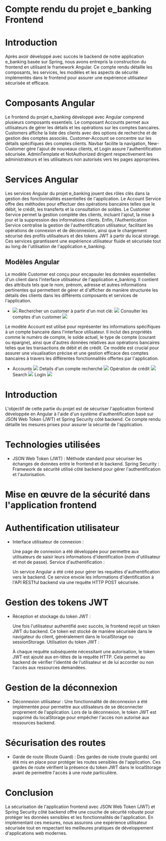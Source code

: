<h1>Compte rendu du projet e_banking Frontend</h1>
<h1>Introduction</h1>
<p>Après avoir développé avec succès le backend de notre application e_banking basée sur Spring, nous avons entrepris la construction du frontend en utilisant le framework Angular. Ce compte rendu détaille les composants, les services, les modèles et les aspects de sécurité implémentés dans le frontend pour assurer une expérience utilisateur sécurisée et efficace.</p>
<h1>Composants Angular</h1>
<p>Le frontend du projet e_banking développé avec Angular comprend plusieurs composants essentiels. Le composant Accounts permet aux utilisateurs de gérer les détails et les opérations sur les comptes bancaires. Customers affiche la liste des clients avec des options de recherche et de gestion des comptes associés. Customer-Account se concentre sur les détails spécifiques des comptes clients. Navbar facilite la navigation, New-Customer gère l'ajout de nouveaux clients, et Login assure l'authentification sécurisée. AdminTemplate et NotAuthorized dirigent respectivement les administrateurs et les utilisateurs non autorisés vers les pages appropriées.</p>
<h1>Services Angular</h1>
<p>Les services Angular du projet e_banking jouent des rôles clés dans la gestion des fonctionnalités essentielles de l'application. Le Account Service offre des méthodes pour effectuer des opérations bancaires telles que le débit, le crédit, les transferts et la consultation de soldes. Le Customer Service permet la gestion complète des clients, incluant l'ajout, la mise à jour et la suppression des informations clients. Enfin, l'Authentication Service centralise la gestion de l'authentification utilisateur, facilitant les opérations de connexion et de déconnexion, ainsi que le chargement sécurisé des profils utilisateurs et des tokens JWT à partir du local storage. Ces services garantissent une expérience utilisateur fluide et sécurisée tout au long de l'utilisation de l'application e_banking.</p>
<h2>Modèles Angular</h2>
<p>Le modèle Customer est conçu pour encapsuler les données essentielles d'un client dans l'interface utilisateur de l'application e_banking. Il contient des attributs tels que le nom, prénom, adresse et autres informations pertinentes qui permettent de gérer et d'afficher de manière structurée les détails des clients dans les différents composants et services de l'application.</p>
<ul>
<li>
<img src="captures/img.png">
Rechercher un customer à partir d'un mot clé:
<img src="captures/img_1.png">
Consulter les comptes d'un customer
<img src="captures/img_2.png">
</li>
</ul>
<p>Le modèle Account est utilisé pour représenter les informations spécifiques à un compte bancaire dans l'interface utilisateur. Il inclut des propriétés comme le numéro de compte, le solde actuel, le type de compte (courant ou épargne), ainsi que d'autres données relatives aux opérations bancaires telles que les transactions de débit et de crédit. Ce modèle est crucial pour assurer une visualisation précise et une gestion efficace des comptes bancaires à travers les différentes fonctionnalités offertes par l'application.</p>
<ul>
<li>
Accounts
<img src="captures/img_3.png">
Details d'un compte recherché
<img src="captures/img_4.png">
Opération de crédit
<img src="captures/img_5.png">
Search
<img src="captures/img_6.png">
Login
<img src="captures/img_7.png">
</li>
</ul>
<h1>Introduction</h1>
<p>L'objectif de cette partie du projet est de sécuriser l'application frontend développée en Angular à l'aide d'un système d'authentification basé sur JSON Web Token (JWT) et Spring Security côté backend. Ce compte rendu détaille les mesures prises pour assurer la sécurité de l'application.</p>
<h1>Technologies utilisées</h1>
<ul>
<li>
JSON Web Token (JWT) : Méthode standard pour sécuriser les échanges de données entre le frontend et le backend.
Spring Security : Framework de sécurité utilisé côté backend pour gérer l'authentification et l'autorisation.

</li>
</ul>
<h1>Mise en œuvre de la sécurité dans l'application frontend</h1>
<h1>Authentification utilisateur</h1>
<ul>
<li>
Interface utilisateur de connexion :

Une page de connexion a été développée pour permettre aux utilisateurs de saisir leurs informations d'identification (nom d'utilisateur et mot de passe).
Service d'authentification :

Un service Angular a été créé pour gérer les requêtes d'authentification vers le backend.
Ce service envoie les informations d'identification à l'API RESTful backend via une requête HTTP POST sécurisée.
</li>
</ul>
<h1>Gestion des tokens JWT</h1>
<ul>
<li>
Réception et stockage du token JWT :

Une fois l'utilisateur authentifié avec succès, le frontend reçoit un token JWT du backend.
Ce token est stocké de manière sécurisée dans le navigateur du client, généralement dans le localStorage ou sessionStorage.
Utilisation du token JWT :

À chaque requête subséquente nécessitant une autorisation, le token JWT est ajouté aux en-têtes de la requête HTTP.
Cela permet au backend de vérifier l'identité de l'utilisateur et de lui accorder ou non l'accès aux ressources demandées.
</li>
</ul>
<h1>Gestion de la déconnexion</h1>
<ul>
<li>
Déconnexion utilisateur :
Une fonctionnalité de déconnexion a été implémentée pour permettre aux utilisateurs de se déconnecter proprement de l'application.
Lors de la déconnexion, le token JWT est supprimé du localStorage pour empêcher l'accès non autorisé aux ressources backend.
</li>
</ul>
<h1>Sécurisation des routes</h1>
<ul>
<li> 
Garde de route (Route Guard) :
Des gardes de route (route guards) ont été mis en place pour protéger les routes sensibles de l'application.
Ces gardes de route vérifient la présence du token JWT dans le localStorage avant de permettre l'accès à une route particulière.
</li>
</ul>
<h1>Conclusion</h1>
<p>La sécurisation de l'application frontend avec JSON Web Token (JWT) et Spring Security côté backend offre une couche de sécurité robuste pour protéger les données sensibles et les fonctionnalités de l'application. En implémentant ces mesures, nous assurons une expérience utilisateur sécurisée tout en respectant les meilleures pratiques de développement d'applications web modernes.</p>




